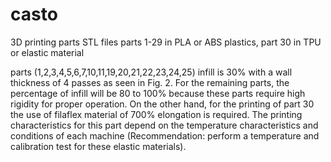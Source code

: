 # casto

3D printing parts STL files
parts 1-29 in PLA or ABS plastics, part 30 in TPU or elastic material 

parts (1,2,3,4,5,6,7,10,11,19,20,21,22,23,24,25) infill is 30% with a wall thickness of 4 passes as seen in Fig. 2. For the remaining parts, the percentage of infill will be 80 to 100% because these parts require high rigidity for proper operation. On the other hand, for the printing of part 30 the use of filaflex material of 700% elongation is required. The printing characteristics for this part depend on the temperature characteristics and conditions of each machine (Recommendation: perform a temperature and calibration test for these elastic materials).
